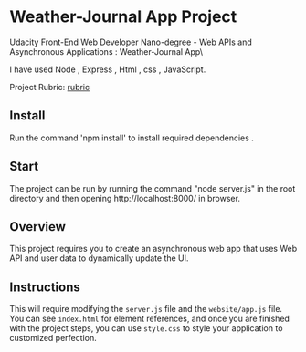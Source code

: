 # Weather-Journal App Project

Udacity Front-End Web Developer Nano-degree - Web APIs and Asynchronous Applications : Weather-Journal App\

I have used Node , Express , Html , css , JavaScript.

Project Rubric: [rubric](https://review.udacity.com/#!/rubrics/2655/view)

## Install

Run the command 'npm install' to install required dependencies .

## Start

The project can be run by running the command "node server.js" in the root directory and then opening http://localhost:8000/ in browser.

## Overview

This project requires you to create an asynchronous web app that uses Web API and user data to dynamically update the UI.

## Instructions

This will require modifying the `server.js` file and the `website/app.js` file. You can see `index.html` for element references, and once you are finished with the project steps, you can use `style.css` to style your application to customized perfection.
